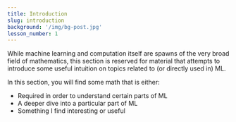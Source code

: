 ```yaml
---
title: Introduction
slug: introduction
background: '/img/bg-post.jpg'
lesson_number: 1
---
```


While machine learning and computation itself are spawns of the very broad field of mathematics, this section is reserved for material that attempts to introduce some useful intuition on topics related to (or directly used in) ML.

In this section, you will find some math that is either:
- Required in order to understand certain parts of ML
- A deeper dive into a particular part of ML
- Something I find interesting or useful
